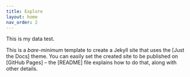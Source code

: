 ```yaml
---
title: Explore
layout: home
nav_order: 2
---
```


This is my data test.

This is a *bare-minimum* template to create a Jekyll site that uses the [Just the Docs] theme. You can easily set the created site to be published on [GitHub Pages] – the [README] file explains how to do that, along with other details.



